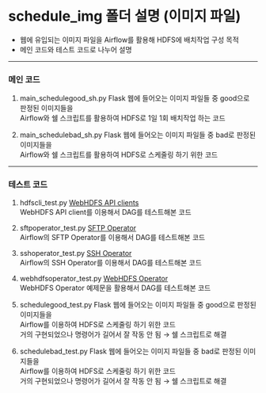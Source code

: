 # schedule_img 폴더 설명 (이미지 파일)
- 웹에 유입되는 이미지 파일을 Airflow를 활용해 HDFS에 배치작업 구성 목적
- 메인 코드와 테스트 코드로 나누어 설명

---

### 메인 코드
1. main_schedulegood_sh.py
    Flask 웹에 들어오는 이미지 파일들 중 good으로 판정된 이미지들을
    <br>
    Airflow와 쉘 스크립트를 활용하여 HDFS로 1일 1회 배치작업 하는 코드

2. main_schedulebad_sh.py
    Flask 웹에 들어오는 이미지 파일들 중 bad로 판정된 이미지들을
    <br>
    Airflow와 쉘 스크립트를 활용하여 HDFS로 스케줄링 하기 위한 코드

---

### 테스트 코드
1. hdfscli_test.py
    <a href="https://hdfscli.readthedocs.io/en/latest/api.html">WebHDFS API clients</a>
    <br>
    WebHDFS API client를 이용해서 DAG를 테스트해본 코드

2. sftpoperator_test.py
    <a href="https://airflow.apache.org/docs/apache-airflow-providers-sftp/stable/connections/sftp.html">SFTP Operator</a>
    <br>
    Airflow의 SFTP Operator를 이용해서 DAG를 테스트해본 코드

3. sshoperator_test.py
    <a href="https://airflow.apache.org/docs/apache-airflow-providers-ssh/stable/connections/ssh.html">SSH Operator</a>
    <br>
    Airflow의 SSH Operator를 이용해서 DAG를 테스트해본 코드

4. webhdfsoperator_test.py
    <a href="https://github.com/mcarujo/twitter-scraper/blob/main/dags/twitter_furiagg_dag.py">WebHDFS Operator</a>
    <br>
    WebHDFS Operator 예제문을 활용해서 DAG를 테스트해본 코드

5. schedulegood_test.py
    Flask 웹에 들어오는 이미지 파일들 중 good으로 판정된 이미지들을
    <br>
    Airflow를 이용하여 HDFS로 스케줄링 하기 위한 코드
    <br>
    거의 구현되었으나 명령어가 길어서 잘 작동 안 됨 → 쉘 스크립트로 해결

6. schedulebad_test.py
    Flask 웹에 들어오는 이미지 파일들 중 bad로 판정된 이미지들을
    <br>
    Airflow를 이용하여 HDFS로 스케줄링 하기 위한 코드
    <br>
    거의 구현되었으나 명령어가 길어서 잘 작동 안 됨 → 쉘 스크립트로 해결